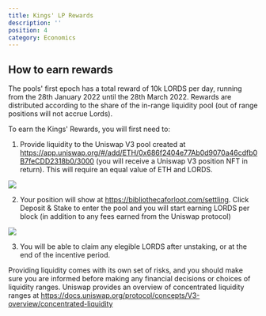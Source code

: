 ```yaml
---
title: Kings' LP Rewards
description: ''
position: 4
category: Economics
---
```

 
## How to earn rewards 

The pools' first epoch has a total reward of 10k LORDS per day, running from the 28th January 2022 until the 28th March 2022. 
Rewards are distributed according to the share of the in-range liquidity pool (out of range positions will not accrue Lords).

To earn the Kings' Rewards, you will first need to:
1. Provide liquidity to the Uniswap V3 pool created at https://app.uniswap.org/#/add/ETH/0x686f2404e77Ab0d9070a46cdfb0B7feCDD2318b0/3000 (you will receive a Uniswap V3 position NFT in return). This will require an equal value of ETH and LORDS.
<img class="w-full" src="/uniswap-lp.png">

2. Your position will show at https://bibliothecaforloot.com/settling. Click Deposit & Stake to enter the pool and you will start earning LORDS per block (in addition to any fees earned from the Uniswap protocol)
<img class="w-full" src="/kings-rewards.png">

3. You will be able to claim any elegible LORDS after unstaking, or at the end of the incentive period.

Providing liquidity comes with its own set of risks, and you should make sure you are informed before making any financial decisions or choices of liquidity ranges.
Uniswap provides an overview of concentrated liquidity ranges at https://docs.uniswap.org/protocol/concepts/V3-overview/concentrated-liquidity
